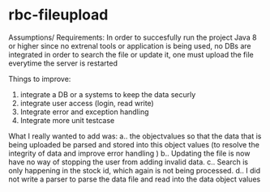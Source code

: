 # rbc-fileupload

Assumptions/ Requirements:
In order to succesfully run the project
Java 8 or higher
since no extrenal tools or application is being used, no DBs are integrated
in order to search the file or update it, one must upload the file everytime the server is restarted

Things to improve:
1. integrate a DB or a systems to keep the data securly
2. integrate user access (login, read write)
3. Integrate error and exception handling
4. Integrate more unit testcase

What I really wanted to add was:
a.. the objectvalues so that the data that is being uploaded be parsed
and stored into this object values (to resolve the integrity of data and improve error handling )
b.. Updating the file is now have no way of stopping the user from adding invalid data.
c.. Search is only happening in the stock id, which again is not being processed.
d.. I did not write a parser to parse the data file and read into the data object values

